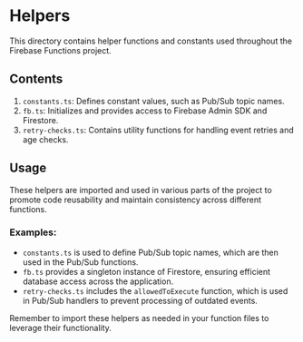 # Helpers

This directory contains helper functions and constants used throughout the Firebase Functions project.

## Contents

1. `constants.ts`: Defines constant values, such as Pub/Sub topic names.
2. `fb.ts`: Initializes and provides access to Firebase Admin SDK and Firestore.
3. `retry-checks.ts`: Contains utility functions for handling event retries and age checks.

## Usage

These helpers are imported and used in various parts of the project to promote code reusability and maintain consistency across different functions.

### Examples:

- `constants.ts` is used to define Pub/Sub topic names, which are then used in the Pub/Sub functions.
- `fb.ts` provides a singleton instance of Firestore, ensuring efficient database access across the application.
- `retry-checks.ts` includes the `allowedToExecute` function, which is used in Pub/Sub handlers to prevent processing of outdated events.

Remember to import these helpers as needed in your function files to leverage their functionality.

